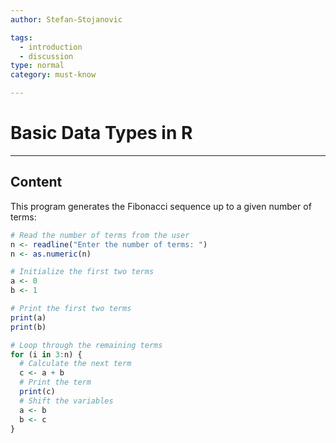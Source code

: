 ```yaml
---
author: Stefan-Stojanovic

tags:
  - introduction
  - discussion
type: normal
category: must-know

---
```


# Basic Data Types in R

---

## Content

This program generates the Fibonacci sequence up to a given number of terms:
```r
# Read the number of terms from the user
n <- readline("Enter the number of terms: ")
n <- as.numeric(n)

# Initialize the first two terms
a <- 0
b <- 1

# Print the first two terms
print(a)
print(b)

# Loop through the remaining terms
for (i in 3:n) {
  # Calculate the next term
  c <- a + b
  # Print the term
  print(c)
  # Shift the variables
  a <- b
  b <- c
}
```